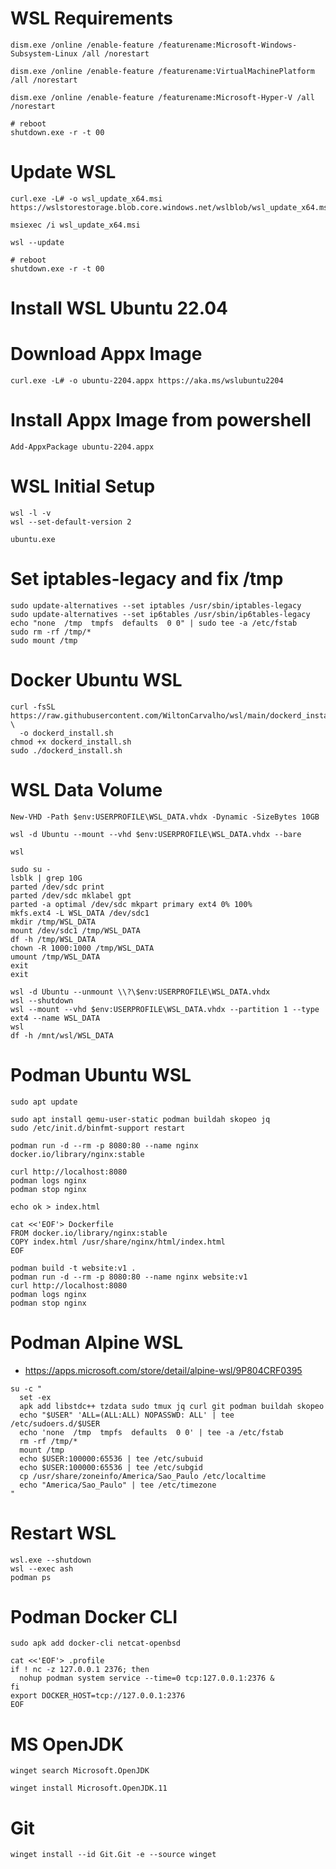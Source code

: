 # WSL Requirements
```
dism.exe /online /enable-feature /featurename:Microsoft-Windows-Subsystem-Linux /all /norestart
```
```
dism.exe /online /enable-feature /featurename:VirtualMachinePlatform /all /norestart
```
```
dism.exe /online /enable-feature /featurename:Microsoft-Hyper-V /all /norestart
```
```
# reboot
shutdown.exe -r -t 00
```
# Update WSL
```
curl.exe -L# -o wsl_update_x64.msi https://wslstorestorage.blob.core.windows.net/wslblob/wsl_update_x64.msi
```
```
msiexec /i wsl_update_x64.msi
```
```
wsl --update
```
```
# reboot
shutdown.exe -r -t 00
```
# Install WSL Ubuntu 22.04
# Download Appx Image
```
curl.exe -L# -o ubuntu-2204.appx https://aka.ms/wslubuntu2204
```
# Install Appx Image  from powershell
```
Add-AppxPackage ubuntu-2204.appx
```

# WSL Initial Setup
```
wsl -l -v
wsl --set-default-version 2

ubuntu.exe

```
# Set iptables-legacy and fix /tmp
```
sudo update-alternatives --set iptables /usr/sbin/iptables-legacy
sudo update-alternatives --set ip6tables /usr/sbin/ip6tables-legacy
echo "none  /tmp  tmpfs  defaults  0 0" | sudo tee -a /etc/fstab
sudo rm -rf /tmp/*
sudo mount /tmp
```
# Docker Ubuntu WSL
```
curl -fsSL https://raw.githubusercontent.com/WiltonCarvalho/wsl/main/dockerd_install.sh \
  -o dockerd_install.sh
chmod +x dockerd_install.sh
sudo ./dockerd_install.sh
```
# WSL Data Volume
```
New-VHD -Path $env:USERPROFILE\WSL_DATA.vhdx -Dynamic -SizeBytes 10GB

wsl -d Ubuntu --mount --vhd $env:USERPROFILE\WSL_DATA.vhdx --bare

wsl

sudo su -
lsblk | grep 10G
parted /dev/sdc print
parted /dev/sdc mklabel gpt
parted -a optimal /dev/sdc mkpart primary ext4 0% 100%
mkfs.ext4 -L WSL_DATA /dev/sdc1
mkdir /tmp/WSL_DATA
mount /dev/sdc1 /tmp/WSL_DATA
df -h /tmp/WSL_DATA
chown -R 1000:1000 /tmp/WSL_DATA
umount /tmp/WSL_DATA
exit
exit

wsl -d Ubuntu --unmount \\?\$env:USERPROFILE\WSL_DATA.vhdx
wsl --shutdown
wsl --mount --vhd $env:USERPROFILE\WSL_DATA.vhdx --partition 1 --type ext4 --name WSL_DATA
wsl
df -h /mnt/wsl/WSL_DATA
```
# Podman Ubuntu WSL
```
sudo apt update
```
```
sudo apt install qemu-user-static podman buildah skopeo jq
sudo /etc/init.d/binfmt-support restart
```
```
podman run -d --rm -p 8080:80 --name nginx docker.io/library/nginx:stable
```
```
curl http://localhost:8080
podman logs nginx
podman stop nginx
```
```
echo ok > index.html

cat <<'EOF'> Dockerfile
FROM docker.io/library/nginx:stable
COPY index.html /usr/share/nginx/html/index.html
EOF
```
```
podman build -t website:v1 .
podman run -d --rm -p 8080:80 --name nginx website:v1
curl http://localhost:8080
podman logs nginx
podman stop nginx
```
# Podman Alpine WSL
- https://apps.microsoft.com/store/detail/alpine-wsl/9P804CRF0395
```
su -c "
  set -ex
  apk add libstdc++ tzdata sudo tmux jq curl git podman buildah skopeo
  echo "$USER" 'ALL=(ALL:ALL) NOPASSWD: ALL' | tee /etc/sudoers.d/$USER
  echo 'none  /tmp  tmpfs  defaults  0 0' | tee -a /etc/fstab
  rm -rf /tmp/*
  mount /tmp
  echo $USER:100000:65536 | tee /etc/subuid
  echo $USER:100000:65536 | tee /etc/subgid
  cp /usr/share/zoneinfo/America/Sao_Paulo /etc/localtime
  echo "America/Sao_Paulo" | tee /etc/timezone
"
```
# Restart WSL
```
wsl.exe --shutdown
wsl --exec ash
podman ps
```
# Podman Docker CLI
```
sudo apk add docker-cli netcat-openbsd

cat <<'EOF'> .profile
if ! nc -z 127.0.0.1 2376; then
  nohup podman system service --time=0 tcp:127.0.0.1:2376 &
fi
export DOCKER_HOST=tcp://127.0.0.1:2376
EOF
```
# MS OpenJDK
```
winget search Microsoft.OpenJDK
```
```
winget install Microsoft.OpenJDK.11
```
# Git
```
winget install --id Git.Git -e --source winget
```
